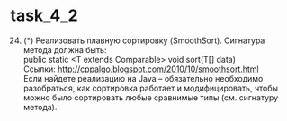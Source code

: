 # task_4_2
24.  (*) Реализовать плавную сортировку (SmoothSort). Сигнатура метода должна быть:  
public static <T extends Comparable<T>> void sort(T[] data)  
Ссылки: http://cppalgo.blogspot.com/2010/10/smoothsort.html  
Если найдете реализацию на Java – обязательно необходимо разобраться, как сортировка работает и модифицировать, чтобы можно было сортировать любые сравнимые типы (см. сигнатуру метода).
